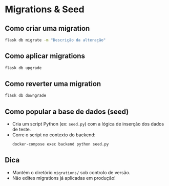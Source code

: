 # Migrations & Seed

## Como criar uma migration

```bash
flask db migrate -m "Descrição da alteração"
```

## Como aplicar migrations

```bash
flask db upgrade
```

## Como reverter uma migration

```bash
flask db downgrade
```

## Como popular a base de dados (seed)

- Cria um script Python (ex: `seed.py`) com a lógica de inserção dos dados de teste.
- Corre o script no contexto do backend:
  ```bash
  docker-compose exec backend python seed.py
  ```

## Dica

- Mantém o diretório `migrations/` sob controlo de versão.
- Não edites migrations já aplicadas em produção!